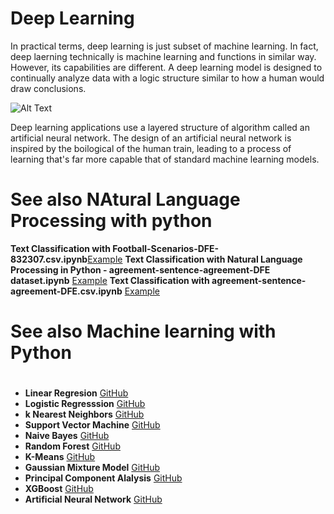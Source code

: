 # Deep Learning
In practical terms, deep learning is just subset of machine learning. In fact, deep laerning technically is machine learning and functions in similar way. However, its capabilities are different. 
A deep learning model is designed to continually analyze data with a logic structure similar to how a human would draw conclusions.

   ![Alt Text](https://encrypted-tbn0.gstatic.com/images?q=tbn:ANd9GcTxNDgjK5UdU6-YMYoovhOb4ld-7pLn5DZjUywFwCYfNUy1C9nTzA)

Deep learning applications use a layered structure of algorithm called an artificial neural network. The design of an artificial neural network is inspired by the boilogical of the human train, leading to a process of learning that's far more capable that of standard machine learning models. 



# See also NAtural Language Processing with python


**Text Classification with Football-Scenarios-DFE-832307.csv.ipynb**[Example](https://github.com/pythonuzgit/elmurodov_Natural-Language-Process/blob/master/Text%20Classification%20with%20Football-Scenarios-DFE-832307.csv.ipynb)
**Text Classification with Natural Language Processing in Python - agreement-sentence-agreement-DFE dataset.ipynb** [Example](https://github.com/pythonuzgit/elmurodov_Natural-Language-Process/blob/master/Text%20Classification%20with%20Natural%20Language%20Processing%20in%20Python%20-%20agreement-sentence-agreement-DFE%20dataset.ipynb)
**Text Classification with agreement-sentence-agreement-DFE.csv.ipynb** [Example](https://github.com/pythonuzgit/elmurodov_Natural-Language-Process/blob/master/Text%20Classification%20with%20agreement-sentence-agreement-DFE.csv.ipynb)





# See also   Machine learning with Python <h1>

*   **Linear Regresion**  [GitHub](https://github.com/pythonuzgit/elmurodov_linearregression)
*   **Logistic Regresssion** [GitHub](https://github.com/pythonuzgit/elmurodov_logisticRegression)
*   **k Nearest Neighbors** [GitHub](https://github.com/pythonuzgit/elmurodov_kNearestNeighbors) 
*   **Support Vector Machine** [GitHub](https://github.com/pythonuzgit/samuz/blob/master/Support%20Vector%20Machine%20with%20Linear%20separable%20dataset.ipynb)
*    **Naive Bayes** [GitHub](https://github.com/pythonuzgit/samuz/blob/master/Naive%20Bayes%20Classification.ipynb)
*    **Random Forest** [GitHub](https://github.com/pythonuzgit/elmurodov_RandomForest)
*   **K-Means** [GitHub](https://github.com/pythonuzgit/samuz/blob/master/K-Means%20Clusters%20with%20ipl.csv.ipynb)
*   **Gaussian Mixture Model** [GitHub](https://github.com/pythonuzgit/elmurodov_GaussianMixtureModel)    
*   **Principal Component Alalysis** [GitHub](https://github.com/pythonuzgit/elmurodov_PrincipialComponentAnalysis)
*   **XGBoost** [GitHub](https://github.com/pythonuzgit/elmurodov_XGBoost)
*   **Artificial Neural Network** [GitHub](https://github.com/pythonuzgit/elmurodov_ArtificialNeuralNetworks)


 
 
